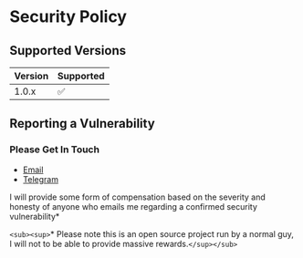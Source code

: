# Security Policy

## Supported Versions

| Version | Supported |
| ------- | --------- |
| 1.0.x   | ✅        |

## Reporting a Vulnerability

### Please Get In Touch

- [Email][Email]
- [Telegram][Telegram]

I will provide some form of compensation based on the severity and honesty
of anyone who emails me regarding a confirmed security vulnerability*

`<sub><sup>`* Please note this is an open source project run by a normal guy,
I will not to be able to provide massive rewards.`</sup></sub>`

<!-- Links --><!-- Links -->

[TELEGRAM]: https://ggn.sh/tg
[EMAIL]: mailto:gh@ggn.dev
